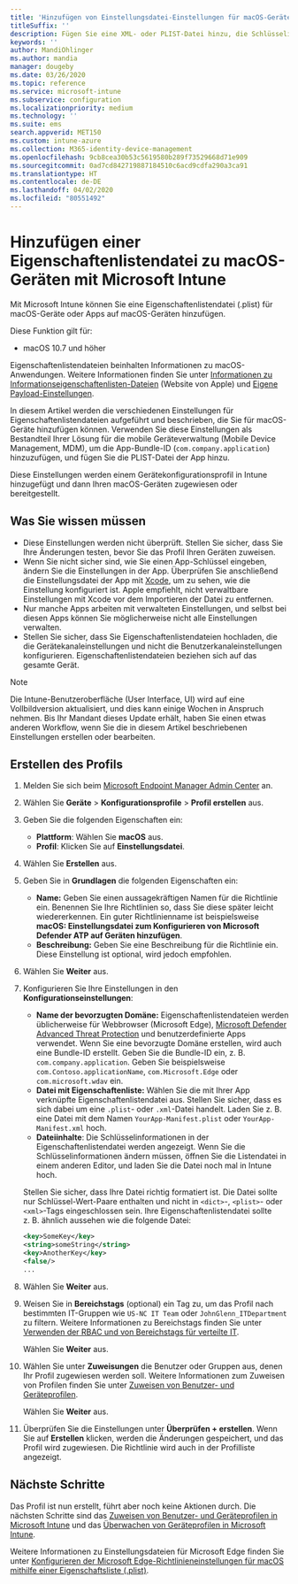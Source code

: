 ```yaml
---
title: 'Hinzufügen von Einstellungsdatei-Einstellungen für macOS-Geräte in Microsoft Intune: Azure | Microsoft-Dokumentation'
titleSuffix: ''
description: Fügen Sie eine XML- oder PLIST-Datei hinzu, die Schlüsselinformationen zu Ihrer App enthält. Verwenden Sie ein Einstellungsdatei-Gerätekonfigurationsprofil, um Schlüsselinformationen in der Eigenschaftenlistendatei zu ändern, und weisen Sie diese Ihren macOS-Geräten zu.
keywords: ''
author: MandiOhlinger
ms.author: mandia
manager: dougeby
ms.date: 03/26/2020
ms.topic: reference
ms.service: microsoft-intune
ms.subservice: configuration
ms.localizationpriority: medium
ms.technology: ''
ms.suite: ems
search.appverid: MET150
ms.custom: intune-azure
ms.collection: M365-identity-device-management
ms.openlocfilehash: 9cb8cea30b53c5619580b289f73529668d71e909
ms.sourcegitcommit: 0ad7cd842719887184510c6acd9cdfa290a3ca91
ms.translationtype: HT
ms.contentlocale: de-DE
ms.lasthandoff: 04/02/2020
ms.locfileid: "80551492"
---
```

# <a name="add-a-property-list-file-to-macos-devices-using-microsoft-intune"></a>Hinzufügen einer Eigenschaftenlistendatei zu macOS-Geräten mit Microsoft Intune

Mit Microsoft Intune können Sie eine Eigenschaftenlistendatei (.plist) für macOS-Geräte oder Apps auf macOS-Geräten hinzufügen.

Diese Funktion gilt für:

- macOS 10.7 und höher

Eigenschaftenlistendateien beinhalten Informationen zu macOS-Anwendungen. Weitere Informationen finden Sie unter [Informationen zu Informationseigenschaftenlisten-Dateien](https://developer.apple.com/library/archive/documentation/General/Reference/InfoPlistKeyReference/Articles/AboutInformationPropertyListFiles.html) (Website von Apple) und [Eigene Payload-Einstellungen](https://support.apple.com/guide/mdm/custom-mdm9abbdbe7/1/web/1).

In diesem Artikel werden die verschiedenen Einstellungen für Eigenschaftenlistendateien aufgeführt und beschrieben, die Sie für macOS-Geräte hinzufügen können. Verwenden Sie diese Einstellungen als Bestandteil Ihrer Lösung für die mobile Geräteverwaltung (Mobile Device Management, MDM), um die App-Bundle-ID (`com.company.application`) hinzuzufügen, und fügen Sie die PLIST-Datei der App hinzu.

Diese Einstellungen werden einem Gerätekonfigurationsprofil in Intune hinzugefügt und dann Ihren macOS-Geräten zugewiesen oder bereitgestellt.

## <a name="what-you-need-to-know"></a>Was Sie wissen müssen

- Diese Einstellungen werden nicht überprüft. Stellen Sie sicher, dass Sie Ihre Änderungen testen, bevor Sie das Profil Ihren Geräten zuweisen.
- Wenn Sie nicht sicher sind, wie Sie einen App-Schlüssel eingeben, ändern Sie die Einstellungen in der App. Überprüfen Sie anschließend die Einstellungsdatei der App mit [Xcode](https://developer.apple.com/xcode/), um zu sehen, wie die Einstellung konfiguriert ist. Apple empfiehlt, nicht verwaltbare Einstellungen mit Xcode vor dem Importieren der Datei zu entfernen.
- Nur manche Apps arbeiten mit verwalteten Einstellungen, und selbst bei diesen Apps können Sie möglicherweise nicht alle Einstellungen verwalten.
- Stellen Sie sicher, dass Sie Eigenschaftenlistendateien hochladen, die die Gerätekanaleinstellungen und nicht die Benutzerkanaleinstellungen konfigurieren. Eigenschaftenlistendateien beziehen sich auf das gesamte Gerät.

> [!NOTE]
> Die Intune-Benutzeroberfläche (User Interface, UI) wird auf eine Vollbildversion aktualisiert, und dies kann einige Wochen in Anspruch nehmen. Bis Ihr Mandant dieses Update erhält, haben Sie einen etwas anderen Workflow, wenn Sie die in diesem Artikel beschriebenen Einstellungen erstellen oder bearbeiten.

## <a name="create-the-profile"></a>Erstellen des Profils

1. Melden Sie sich beim [Microsoft Endpoint Manager Admin Center](https://go.microsoft.com/fwlink/?linkid=2109431) an.
2. Wählen Sie **Geräte** > **Konfigurationsprofile** > **Profil erstellen** aus.
3. Geben Sie die folgenden Eigenschaften ein:

    - **Plattform**: Wählen Sie **macOS** aus.
    - **Profil**: Klicken Sie auf **Einstellungsdatei**.

4. Wählen Sie **Erstellen** aus.
5. Geben Sie in **Grundlagen** die folgenden Eigenschaften ein:

    - **Name:** Geben Sie einen aussagekräftigen Namen für die Richtlinie ein. Benennen Sie Ihre Richtlinien so, dass Sie diese später leicht wiedererkennen. Ein guter Richtlinienname ist beispielsweise **macOS: Einstellungsdatei zum Konfigurieren von Microsoft Defender ATP auf Geräten hinzufügen**.
    - **Beschreibung:** Geben Sie eine Beschreibung für die Richtlinie ein. Diese Einstellung ist optional, wird jedoch empfohlen.

6. Wählen Sie **Weiter** aus.

7. Konfigurieren Sie Ihre Einstellungen in den **Konfigurationseinstellungen**:

    - **Name der bevorzugten Domäne:** Eigenschaftenlistendateien werden üblicherweise für Webbrowser (Microsoft Edge), [Microsoft Defender Advanced Threat Protection](https://docs.microsoft.com/windows/security/threat-protection/microsoft-defender-atp/microsoft-defender-atp-mac) und benutzerdefinierte Apps verwendet. Wenn Sie eine bevorzugte Domäne erstellen, wird auch eine Bundle-ID erstellt. Geben Sie die Bundle-ID ein, z. B. `com.company.application`. Geben Sie beispielsweise `com.Contoso.applicationName`, `com.Microsoft.Edge` oder `com.microsoft.wdav` ein.
    - **Datei mit Eigenschaftenliste:** Wählen Sie die mit Ihrer App verknüpfte Eigenschaftenlistendatei aus. Stellen Sie sicher, dass es sich dabei um eine `.plist`- oder `.xml`-Datei handelt. Laden Sie z. B. eine Datei mit dem Namen `YourApp-Manifest.plist` oder `YourApp-Manifest.xml` hoch.
    - **Dateiinhalte**: Die Schlüsselinformationen in der Eigenschaftenlistendatei werden angezeigt. Wenn Sie die Schlüsselinformationen ändern müssen, öffnen Sie die Listendatei in einem anderen Editor, und laden Sie die Datei noch mal in Intune hoch.

    Stellen Sie sicher, dass Ihre Datei richtig formatiert ist. Die Datei sollte nur Schlüssel-Wert-Paare enthalten und nicht in `<dict>`-, `<plist>`- oder `<xml>`-Tags eingeschlossen sein. Ihre Eigenschaftenlistendatei sollte z. B. ähnlich aussehen wie die folgende Datei:

    ```xml
    <key>SomeKey</key>
    <string>someString</string>
    <key>AnotherKey</key>
    <false/>
    ...
    ```

8. Wählen Sie **Weiter** aus.
9. Weisen Sie in **Bereichstags** (optional) ein Tag zu, um das Profil nach bestimmten IT-Gruppen wie `US-NC IT Team` oder `JohnGlenn_ITDepartment` zu filtern. Weitere Informationen zu Bereichstags finden Sie unter [Verwenden der RBAC und von Bereichstags für verteilte IT](../fundamentals/scope-tags.md).

    Wählen Sie **Weiter** aus.

10. Wählen Sie unter **Zuweisungen** die Benutzer oder Gruppen aus, denen Ihr Profil zugewiesen werden soll. Weitere Informationen zum Zuweisen von Profilen finden Sie unter [Zuweisen von Benutzer- und Geräteprofilen](device-profile-assign.md).

    Wählen Sie **Weiter** aus.

11. Überprüfen Sie die Einstellungen unter **Überprüfen + erstellen**. Wenn Sie auf **Erstellen** klicken, werden die Änderungen gespeichert, und das Profil wird zugewiesen. Die Richtlinie wird auch in der Profilliste angezeigt.

## <a name="next-steps"></a>Nächste Schritte

Das Profil ist nun erstellt, führt aber noch keine Aktionen durch. Die nächsten Schritte sind das [Zuweisen von Benutzer- und Geräteprofilen in Microsoft Intune](device-profile-assign.md) und das [Überwachen von Geräteprofilen in Microsoft Intune](device-profile-monitor.md).

Weitere Informationen zu Einstellungsdateien für Microsoft Edge finden Sie unter [Konfigurieren der Microsoft Edge-Richtlinieneinstellungen für macOS mithilfe einer Eigenschaftsliste (.plist)](https://docs.microsoft.com/deployedge/configure-microsoft-edge-on-mac).
